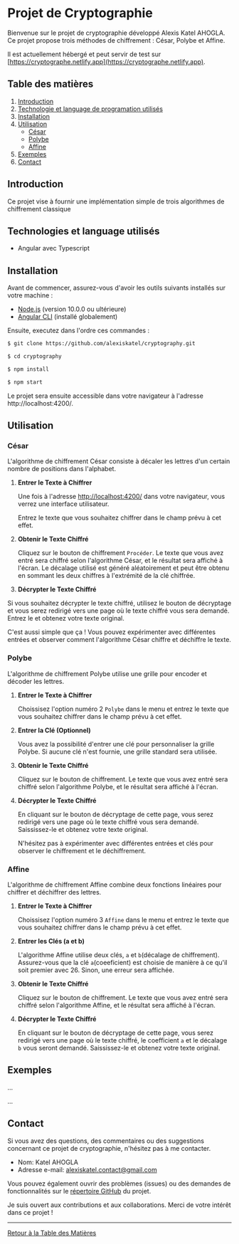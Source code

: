 # Projet de Cryptographie 

Bienvenue sur le projet de cryptographie développé Alexis Katel AHOGLA. Ce projet propose trois méthodes de chiffrement : César, Polybe et Affine.

Il est actuellement hébergé et peut servir de test sur [https://cryptographe.netlify.app](https://cryptographe.netlify.app).

## Table des matières
1. [Introduction](#introduction)
2. [Technologie et language de programation utilisés](#technologies-utilisées)
3. [Installation](#installation)
4. [Utilisation](#utilisation)
    - [César](#cesar)
    - [Polybe](#polybe)
    - [Affine](#affine)
5. [Exemples](#exemples)
6. [Contact](#contact)

## Introduction<a name="introduction"></a>
Ce projet vise à fournir une implémentation simple de trois algorithmes de chiffrement classique


## Technologies et language utilisés<a name="technologies-utilisées"></a>
- Angular avec Typescript

## Installation<a name="installation"></a>
Avant de commencer, assurez-vous d'avoir les outils suivants installés sur votre machine :

- [Node.js](https://nodejs.org/) (version 10.0.0 ou ultérieure)
- [Angular CLI](https://angular.io/cli) (installé globalement)

Ensuite, executez dans l'ordre ces commandes :

```bash
$ git clone https://github.com/alexiskatel/cryptography.git
```

```bash
$ cd cryptography
```

```bash
$ npm install
```

```bash
$ npm start
```
Le projet sera ensuite accessible dans votre navigateur à l'adresse http://localhost:4200/.



## Utilisation<a name="utilisation"></a>

### César<a name="cesar"></a>
L'algorithme de chiffrement César consiste à décaler les lettres d'un certain nombre de positions dans l'alphabet.

1. **Entrer le Texte à Chiffrer**

   Une fois à l'adresse [http://localhost:4200/](http://localhost:4200/) dans votre navigateur, vous verrez une interface utilisateur.

   Entrez le texte que vous souhaitez chiffrer dans le champ prévu à cet effet.

2. **Obtenir le Texte Chiffré**

   Cliquez sur le bouton de chiffrement `Procéder`. Le texte que vous avez entré sera chiffré selon l'algorithme César, et le résultat sera affiché à l'écran. Le décalage utilisé est généré aléatoirement et peut être obtenu en sommant les deux chiffres à l'extrémité de la clé chiffrée.

3. **Décrypter le Texte Chiffré**

Si vous souhaitez décrypter le texte chiffré, utilisez le bouton de décryptage et vous serez redirigé vers une page où le texte chiffré vous sera demandé.
Entrez le et obtenez votre texte original.

C'est aussi simple que ça ! Vous pouvez expérimenter avec différentes entrées et observer comment l'algorithme César chiffre et déchiffre le texte.

### Polybe<a name="polybe"></a>

L'algorithme de chiffrement Polybe utilise une grille pour encoder et décoder les lettres.

1. **Entrer le Texte à Chiffrer**

   Choissisez l'option numéro 2 `Polybe` dans le menu et entrez le texte que vous souhaitez chiffrer dans le champ prévu à cet effet.

2. **Entrer la Clé (Optionnel)**

   Vous avez la possibilité d'entrer une clé pour personnaliser la grille Polybe. Si aucune clé n'est fournie, une grille standard sera utilisée.

3. **Obtenir le Texte Chiffré**

   Cliquez sur le bouton de chiffrement. Le texte que vous avez entré sera chiffré selon l'algorithme Polybe, et le résultat sera affiché à l'écran.

4. **Décrypter le Texte Chiffré**

    En cliquant sur le bouton de décryptage de cette page, vous serez redirigé vers une page où le texte chiffré vous sera demandé. Saississez-le et obtenez votre texte original.

    N'hésitez pas à expérimenter avec différentes entrées et clés pour observer le chiffrement et le déchiffrement.

### Affine<a name="affine"></a>

L'algorithme de chiffrement Affine combine deux fonctions linéaires pour chiffrer et déchiffrer des lettres.

1. **Entrer le Texte à Chiffrer**

   Choissisez l'option numéro 3 `Affine` dans le menu et entrez le texte que vous souhaitez chiffrer dans le champ prévu à cet effet.

2. **Entrer les Clés (a et b)**

   L'algorithme Affine utilise deux clés, `a` et `b`(décalage de chiffrement). Assurez-vous que la clé `a`(coeeficient) est choisie de manière à ce qu'il soit premier avec 26. Sinon, une erreur sera affichée.

3. **Obtenir le Texte Chiffré**

   Cliquez sur le bouton de chiffrement. Le texte que vous avez entré sera chiffré selon l'algorithme Affine, et le résultat sera affiché à l'écran.

4. **Décrypter le Texte Chiffré**

    En cliquant sur le bouton de décryptage de cette page, vous serez redirigé vers une page où le texte chiffré, le coefficient `a` et le décalage `b` vous seront demandé. Saississez-le et obtenez votre texte original.

## Exemples<a name="exemples"></a>
...


...

## Contact<a name="contact"></a>
Si vous avez des questions, des commentaires ou des suggestions concernant ce projet de cryptographie, n'hésitez pas à me contacter.

- Nom: Katel AHOGLA
- Adresse e-mail: alexiskatel.contact@gmail.com

Vous pouvez également ouvrir des problèmes (issues) ou des demandes de fonctionnalités sur le [répertoire GitHub](https://github.com/alexiskatel/cryptographie-projet/issues) du projet.

Je suis ouvert aux contributions et aux collaborations. Merci de votre intérêt dans ce projet !

--- 

[Retour à la Table des Matières](#table-des-matières)

